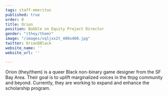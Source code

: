 ```yaml
---
tags: staff-emeritus
published: true
order: 0
title: Orion
position: Babble on Equity Project Director
gender: "(they/them)"
image: "/images/vqljxx2t_400x400.jpg"
twitter: OrionDBlack
website_name: ''
website_url: ''

---
```

Orion (they/them) is a queer Black non-binary game designer from the SF Bay Area. Their goal is to uplift marginalized voices in the ttrpg community and beyond. Currently, they are working to expand and enhance the scholarship program.